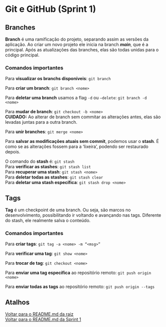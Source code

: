 # Git e GitHub (Sprint 1)

## Branches

**Branch** é uma ramificação do projeto, separando assim as versões da aplicação. Ao criar um novo projeto ele inicia na branch ***main***, que é a principal. Após as atualizações das branches, elas são todas unidas para o código principal.

### Comandos importantes

Para **visualizar os branchs disponíveis**: ```git branch```

Para **criar um branch**: ```git branch <nome>```

Para **deletar uma branch** usamos a flag ```-d``` ou ```–delete```: ```git branch -d <nome>```

Para **mudar de branch**: ```git checkout -b <nome>```\
**CUIDADO:** Ao alterar de branch sem commitar as alterações antes, elas são levadas juntas para a outra branch.

Para **unir branches**: ```git merge <nome>```

Para **salvar as modificações atuais sem commit**, podemos usar o **stash**. É como se as alterações fossem para a ‘lixeira’, podendo ser restaurado depois.

O comando do **stash** é: ```git stash```\
Para **verificar as stashes**: ```git stash list```\
Para **recuperar uma stash**: ```git stash <nome>```\
Para **deletar todas as stashes**: ```git stash clear```\
Para **deletar uma stash específica**: ```git stash drop <nome>```

## Tags

**Tag** é um checkpoint de uma branch. Ou seja, são marcos no desenvolvimento, possibilitando ir voltando e avançando nas tags. Diferente do stash, ele realmente salva o conteúdo.

### Comandos importantes

Para **criar tags**: ```git tag -a <nome> -m “<msg>”```

Para **verificar uma tag**: ```git show <nome>```

Para **trocar de tag**: ```git checkout <nome>```

Para **enviar uma tag específica** ao repositório remoto: ```git push origin <nome>```

Para **enviar todas as tags** ao repositório remoto: ```git push origin --tags```

## Atalhos
[Voltar para o README.md da raiz](/README.md)\
[Voltar para o README.md da Sprint 1](/Sprint%201/README.md)